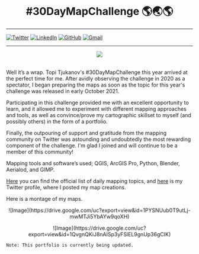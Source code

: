 <h1 align="center"><b>#30DayMapChallenge 🌎🌏🌎</b></h1>

***
[![Twitter](https://img.shields.io/badge/tyson_okoth-%231DA1F2.svg?style=for-the-badge&logo=Twitter&logoColor=white)](https://twitter.com/tyson_okoth)
[![LinkedIn](https://img.shields.io/badge/linkedin-%230077B5.svg?style=for-the-badge&logo=linkedin&logoColor=white)](https://www.linkedin.com/in/okoth-tyson-0968a9178/)
[![GitHub](https://img.shields.io/badge/github-%23121011.svg?style=for-the-badge&logo=github&logoColor=white)](https://github.com/tokoth)
[![Gmail](https://img.shields.io/badge/Gmail-D14836?style=for-the-badge&logo=gmail&logoColor=white)](mailto:tysonokoth8@gmail.com)

***

<table>
<p align="center"><a href="#" class="image fit"><img src="https://raw.githubusercontent.com/ambarja/30DayMapChallenge/master/images/flyers/30dmpc_2021.png"></a></p>
</table>

Well it’s a wrap. Topi Tjukanov's #30DayMapChallenge this year arrived at the perfect time for me. After avidly observing the challenge in 2020 as a spectator, I began preparing the maps as soon as the topic for this year's challenge was released in early October 2021.

Participating in this challenge provided me with an excellent opportunity to learn, and it allowed me to experiment with different mapping approaches and tools, as well as convince/prove my cartographic skillset to myself (and possibly others) in the form of a portfolio. 

Finally, the outpouring of support and gratitude from the mapping community on Twitter was astounding and undoubtedly the most rewarding component of the challenge. I'm glad I joined and will continue to be a member of this community!

Mapping tools and software’s used; QGIS, ArcGIS Pro, Python, Blender, Aerialod, and GIMP.

[Here](https://twitter.com/tjukanov/status/1443868144905428992) you can find the official list of daily mapping topics, and [here](https://twitter.com/tyson_okoth) is my Twitter profile, where I posted my map creations.

Here is a montage of my maps.

<p align="center"> ![Image](https://drive.google.com/uc?export=view&id=1PYSNUub0T9utLj-mwMTJi5YbAYw9qoXH) </p>

<p align="center"> ![Image](https://drive.google.com/uc?export=view&id=1QvgnQKiJ8nAISp3yFSlEL9gnUp36gCIK) </p> 


`Note: This portfolio is currently being updated.`

